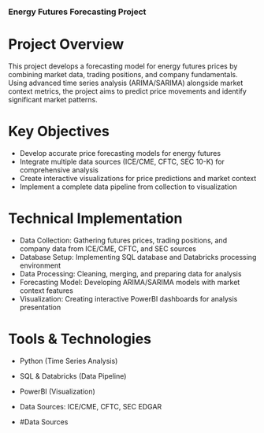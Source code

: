 ### Energy Futures Forecasting Project
# Project Overview
This project develops a forecasting model for energy futures prices by combining market data, trading positions, and company fundamentals. Using advanced time series analysis (ARIMA/SARIMA) alongside market context metrics, the project aims to predict price movements and identify significant market patterns.

# Key Objectives

- Develop accurate price forecasting models for energy futures
- Integrate multiple data sources (ICE/CME, CFTC, SEC 10-K) for comprehensive analysis
- Create interactive visualizations for price predictions and market context
- Implement a complete data pipeline from collection to visualization

# Technical Implementation

- Data Collection: Gathering futures prices, trading positions, and company data from ICE/CME, CFTC, and SEC sources
- Database Setup: Implementing SQL database and Databricks processing environment
- Data Processing: Cleaning, merging, and preparing data for analysis
- Forecasting Model: Developing ARIMA/SARIMA models with market context features
- Visualization: Creating interactive PowerBI dashboards for analysis presentation

# Tools & Technologies

- Python (Time Series Analysis)
- SQL & Databricks (Data Pipeline)
- PowerBI (Visualization)
- Data Sources: ICE/CME, CFTC, SEC EDGAR

- #Data Sources

